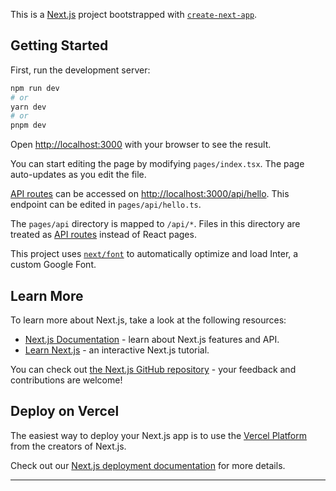 This is a [Next.js](https://nextjs.org/) project bootstrapped with [`create-next-app`](https://github.com/vercel/next.js/tree/canary/packages/create-next-app).

## Getting Started

First, run the development server:

```bash
npm run dev
# or
yarn dev
# or
pnpm dev
```

Open [http://localhost:3000](http://localhost:3000) with your browser to see the result.

You can start editing the page by modifying `pages/index.tsx`. The page auto-updates as you edit the file.

[API routes](https://nextjs.org/docs/api-routes/introduction) can be accessed on [http://localhost:3000/api/hello](http://localhost:3000/api/hello). This endpoint can be edited in `pages/api/hello.ts`.

The `pages/api` directory is mapped to `/api/*`. Files in this directory are treated as [API routes](https://nextjs.org/docs/api-routes/introduction) instead of React pages.

This project uses [`next/font`](https://nextjs.org/docs/basic-features/font-optimization) to automatically optimize and load Inter, a custom Google Font.

## Learn More

To learn more about Next.js, take a look at the following resources:

- [Next.js Documentation](https://nextjs.org/docs) - learn about Next.js features and API.
- [Learn Next.js](https://nextjs.org/learn) - an interactive Next.js tutorial.

You can check out [the Next.js GitHub repository](https://github.com/vercel/next.js/) - your feedback and contributions are welcome!

## Deploy on Vercel

The easiest way to deploy your Next.js app is to use the [Vercel Platform](https://vercel.com/new?utm_medium=default-template&filter=next.js&utm_source=create-next-app&utm_campaign=create-next-app-readme) from the creators of Next.js.

Check out our [Next.js deployment documentation](https://nextjs.org/docs/deployment) for more details.

---

<!--
Iconos: npm install react-icons https://react-icons.github.io/react-icons
Global states for the navbar: npm install recoil    https://recoiljs.org/docs/introduction/getting-started
Firebase: backend service that allows us to create fullstack applications quickly and easy :)
    https://firebase.google.com/ => Go to console => Create project
    npm install firebase
React Firebase Hooks: npm i react-firebase-hooks
    documentation in: https://github.com/csfrequency/react-firebase-hooks README
    authentication Hooks: https://github.com/CSFrequency/react-firebase-hooks/tree/master/auth
        We used:
            useCreateUserWithEmailAndPassword,
            useSignInWithEmailAndPassword,
            useSignOut,
            useSendPasswordResetEmail

react-youtube: npm i react-youtube
Alerts = React-Toastify: npm i react-toastify
    Se debe importar en _app.tsx:
        import { ToastContainer, toast } from 'react-toastify';
        import 'react-toastify/dist/ReactToastify.css';
    return (
     <ToastContainer />
    )

resize problems windows: npm i react-split
    https://split.js.org/

Code Editor: uiw/react-codemirror: npm i @uiw/react-codemirror
    VSCode Theme: @uiw/codemirror-theme-vscode
    JS Language support: @codemirror/lang-javascript

Assert: npm i assert
    used to compare the f(x) the user passed-in with the correct answer.

Add data to Firestore Database: Add a document
https://firebase.google.com/docs/firestore/manage-data/add-data#add_a_document
    we want to generate de document id, so we used the setDoc() method.
    en handleSubmit:
        await setDoc(doc(<ourFirestoreDB>, <collectionName>, <IdAssignedInForm>), data);

To Create Loading Skeletons with TailwindCSS: https://flowbite.com/docs/components/skeleton/

Get Data From FireStore: Get multiple documents from a collection (with modifications)
https://firebase.google.com/docs/firestore/query-data/get-data#get_multiple_documents_from_a_collection
    en useEffect para hacer el fetch:
        const q = query(collection(<ourFirestoreDB>, <collectionName>), orderBy(<howIWantToOrder>, "asc");
            The Data I'm looking for is in docs(anAarrayOfDocumentsInTheCollection).
                Inside each document (array position), data>value>mapValue>fields
                    doc.data() retrieves the Data I need.
Get Data From Firestore: Get a document (for each problem)
 -->

